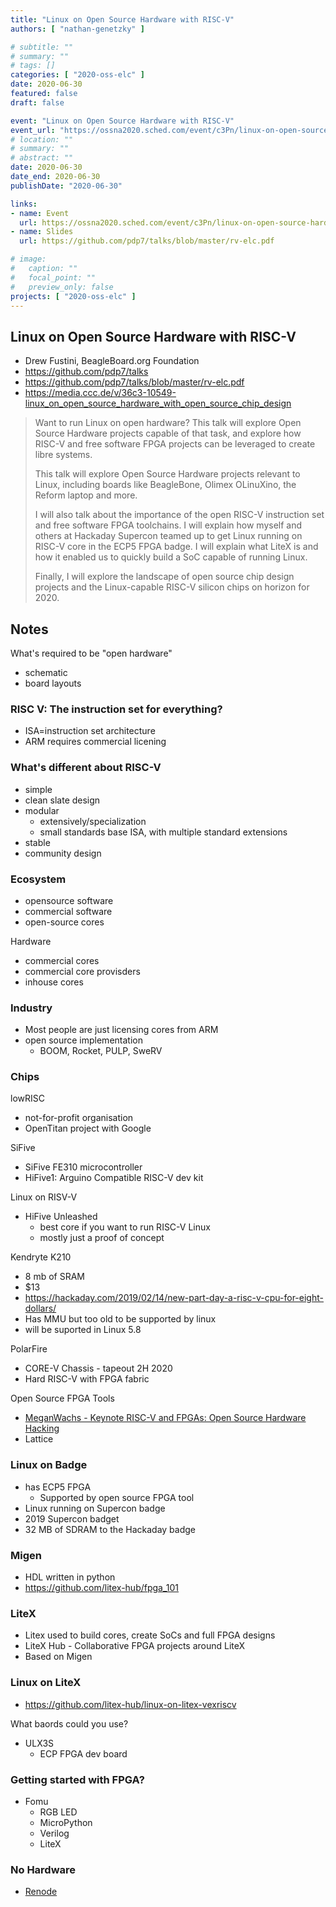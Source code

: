 ```yaml
---
title: "Linux on Open Source Hardware with RISC-V"
authors: [ "nathan-genetzky" ]

# subtitle: ""
# summary: ""
# tags: []
categories: [ "2020-oss-elc" ]
date: 2020-06-30
featured: false
draft: false

event: "Linux on Open Source Hardware with RISC-V"
event_url: "https://ossna2020.sched.com/event/c3Pn/linux-on-open-source-hardware-with-risc-v-drew-fustini-beagleboardorg-foundation"
# location: ""
# summary: ""
# abstract: ""
date: 2020-06-30
date_end: 2020-06-30
publishDate: "2020-06-30"

links:
- name: Event
  url: https://ossna2020.sched.com/event/c3Pn/linux-on-open-source-hardware-with-risc-v-drew-fustini-beagleboardorg-foundation
- name: Slides
  url: https://github.com/pdp7/talks/blob/master/rv-elc.pdf

# image:
#   caption: ""
#   focal_point: ""
#   preview_only: false
projects: [ "2020-oss-elc" ]
---
```


## Linux on Open Source Hardware with RISC-V

- Drew Fustini, BeagleBoard.org Foundation
- https://github.com/pdp7/talks
- https://github.com/pdp7/talks/blob/master/rv-elc.pdf
- https://media.ccc.de/v/36c3-10549-linux_on_open_source_hardware_with_open_source_chip_design

> Want to run Linux on open hardware? This talk will explore Open Source Hardware projects capable of that task, and explore how RISC-V and free software FPGA projects can be leveraged to create libre systems.
>
> This talk will explore Open Source Hardware projects relevant to Linux, including boards like BeagleBone, Olimex OLinuXino, the Reform laptop and more.
>
> I will also talk about the importance of the open RISC-V instruction set and free software FPGA toolchains. I will explain how myself and others at Hackaday Supercon teamed up to get Linux running on RISC-V core in the ECP5 FPGA badge. I will explain what LiteX is and how it enabled us to quickly build a SoC capable of running Linux.
>
> Finally, I will explore the landscape of open source chip design projects and the Linux-capable RISC-V silicon chips on horizon for 2020.

## Notes

What's required to be "open hardware"

- schematic
- board layouts

### RISC V: The instruction set for everything?

- ISA=instruction set architecture
- ARM requires commercial licening

### What's different about RISC-V

- simple
- clean slate design
- modular
  - extensively/specialization
  - small standards base ISA, with multiple standard extensions
- stable
- community design

### Ecosystem

- opensource software
- commercial software
- open-source cores

Hardware

- commercial cores
- commercial core provisders
- inhouse cores

### Industry

- Most people are just licensing cores from ARM
- open source implementation
  - BOOM, Rocket, PULP, SweRV

### Chips

lowRISC

- not-for-profit organisation
- OpenTitan project with Google

SiFive

- SiFive FE310 microcontroller
- HiFive1: Arguino Compatible RISC-V dev kit

Linux on RISV-V

- HiFive Unleashed
  - best core if you want to run RISC-V Linux
  - mostly just a proof of concept

Kendryte K210

- 8 mb of SRAM
- $13
- https://hackaday.com/2019/02/14/new-part-day-a-risc-v-cpu-for-eight-dollars/
- Has MMU but too old to be supported by linux
- will be suported in Linux 5.8

PolarFire

- CORE-V Chassis - tapeout 2H 2020
- Hard RISC-V with FPGA fabric

Open Source FPGA Tools

- [MeganWachs - Keynote RISC-V and FPGAs: Open Source Hardware Hacking](https://www.youtube.com/watch?v=vCG5_nxm2G4)
- Lattice

### Linux on Badge

- has ECP5 FPGA
  - Supported by open source FPGA tool
- Linux running on Supercon badge
- 2019 Supercon badget
- 32 MB of SDRAM to the Hackaday badge

### Migen

- HDL written in python
- https://github.com/litex-hub/fpga_101

### LiteX

- Litex used to build cores, create SoCs and full FPGA designs
- LiteX Hub - Collaborative FPGA projects around LiteX
- Based on Migen

### Linux on LiteX

- https://github.com/litex-hub/linux-on-litex-vexriscv

What baords could you use?

- ULX3S
  - ECP FPGA dev board

### Getting started with FPGA?

- Fomu
  - RGB LED
  - MicroPython
  - Verilog
  - LiteX

### No Hardware

- [Renode](renode.io)
